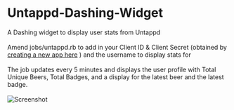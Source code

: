 # Untappd-Dashing-Widget
A Dashing widget to display user stats from Untappd<br/>
<br/>
Amend jobs/untappd.rb to add in your Client ID & Client Secret (obtained by <a href="https://untappd.com/api/register?register=new">creating a new app here</a> ) and the username to display stats for <br/> 
<br/>
The job updates every 5 minutes and displays the user profile with Total Unique Beers, Total Badges, and a display for the latest beer and the latest badge. <br/>
<br/>
![Screenshot](https://raw.githubusercontent.com/squeekobenelli/squeekobenelli.github.io/master/untappd_widget.PNG)



